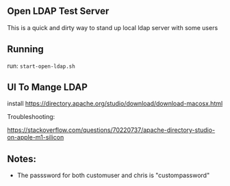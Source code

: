 Open LDAP Test Server
---------------------

This is a quick and dirty way to stand up local ldap server with some users

## Running

run: `start-open-ldap.sh`

## UI To Mange LDAP

install https://directory.apache.org/studio/download/download-macosx.html

Troubleshooting: 

https://stackoverflow.com/questions/70220737/apache-directory-studio-on-apple-m1-silicon

## Notes:

* The passsword for both customuser and chris is "custompassword"

